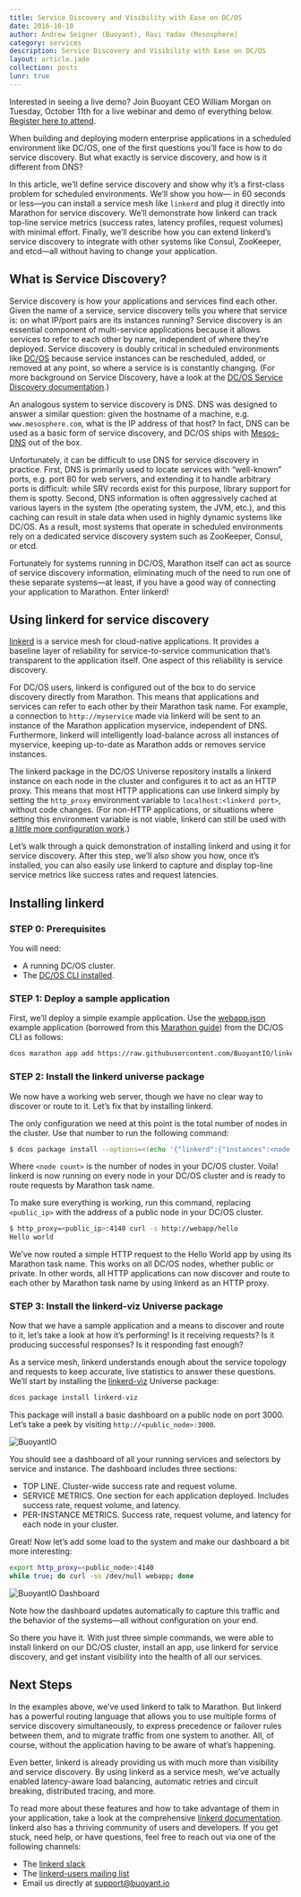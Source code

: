 ```yaml
---
title: Service Discovery and Visibility with Ease on DC/OS
date: 2016-10-10
author: Andrew Seigner (Buoyant), Ravi Yadav (Mesosphere)
category: services
description: Service Discovery and Visibility with Ease on DC/OS
layout: article.jade
collection: posts
lunr: true
---
```


Interested in seeing a live demo? Join Buoyant CEO William Morgan on Tuesday, October 11th for a live webinar and demo of everything below. [Register here to attend](http://bit.ly/2dLhnkg).

When building and deploying modern enterprise applications in a scheduled environment like DC/OS, one of the first questions you’ll face is how to do service discovery. But what exactly is service discovery, and how is it different from DNS?

In this article, we’ll define service discovery and show why it’s a first-class problem for scheduled environments. We’ll show you how— in 60 seconds or less—you can install a service mesh like `linkerd` and plug it directly into Marathon for service discovery. We’ll demonstrate how linkerd can track top-line service metrics (success rates, latency profiles, request volumes) with minimal effort. Finally, we’ll describe how you can extend linkerd’s service discovery to integrate with other systems like Consul, ZooKeeper, and etcd—all without having to change your application.

## What is Service Discovery?

Service discovery is how your applications and services find each other. Given the name of a service, service discovery tells you where that service is: on what IP/port pairs are its instances running? Service discovery is an essential component of multi-service applications because it allows services to refer to each other by name, independent of where they’re deployed. Service discovery is doubly critical in scheduled environments like [DC/OS](https://dcos.io) because service instances can be rescheduled, added, or removed at any point, so where a service is is constantly changing. (For more background on Service Discovery, have a look at the [DC/OS Service Discovery documentation](https://dcos.io/docs/1.8/usage/service-discovery/).)

An analogous system to service discovery is DNS. DNS was designed to answer a similar question: given the hostname of a machine, e.g. `www.mesosphere.com`, what is the IP address of that host? In fact, DNS can be used as a basic form of service discovery, and DC/OS ships with [Mesos-DNS](https://dcos.io/docs/1.8/usage/service-discovery/mesos-dns/) out of the box.

Unfortunately, it can be difficult to use DNS for service discovery in practice. First, DNS is primarily used to locate services with “well-known” ports, e.g. port 80 for web servers, and extending it to handle arbitrary ports is difficult: while SRV records exist for this purpose, library support for them is spotty. Second, DNS information is often aggressively cached at various layers in the system (the operating system, the JVM, etc.), and this caching can result in stale data when used in highly dynamic systems like DC/OS. As a result, most systems that operate in scheduled environments rely on a dedicated service discovery system such as ZooKeeper, Consul, or etcd.

Fortunately for systems running in DC/OS, Marathon itself can act as source of service discovery information, eliminating much of the need to run one of these separate systems—at least, if you have a good way of connecting your application to Marathon. Enter linkerd!

## Using linkerd for service discovery

[linkerd](https://linkerd.io/) is a service mesh for cloud-native applications. It provides a baseline layer of reliability for service-to-service communication that’s transparent to the application itself. One aspect of this reliability is service discovery.

For DC/OS users, linkerd is configured out of the box to do service discovery directly from Marathon. This means that applications and services can refer to each other by their Marathon task name. For example, a connection to `http://myservice` made via linkerd will be sent to an instance of the Marathon application myservice, independent of DNS. Furthermore, linkerd will intelligently load-balance across all instances of myservice, keeping up-to-date as Marathon adds or removes service instances.

The linkerd package in the DC/OS Universe repository installs a linkerd instance on each node in the cluster and configures it to act as an HTTP proxy. This means that most HTTP applications can use linkerd simply by setting the `http_proxy` environment variable to `localhost:<linkerd port>`, without code changes. (For non-HTTP applications, or situations where setting this environment variable is not viable, linkerd can still be used with [a little more configuration work](https://linkerd.io/config/0.8.1/linkerd/index.html).)

Let’s walk through a quick demonstration of installing linkerd and using it for service discovery. After this step, we’ll also show you how, once it’s installed, you can also easily use linkerd to capture and display top-line service metrics like success rates and request latencies.

## Installing linkerd

### STEP 0: Prerequisites
You will need:
- A running DC/OS cluster.
- The [DC/OS CLI installed](https://dcos.io/docs/1.8/usage/cli/install/).

### STEP 1: Deploy a sample application
First, we’ll deploy a simple example application. Use the [webapp.json](https://raw.githubusercontent.com/BuoyantIO/linkerd-examples/master/dcos/webapp.json) example application (borrowed from this [Marathon guide](https://mesosphere.github.io/marathon/docs/native-docker.html)) from the DC/OS CLI as follows:

```bash
dcos marathon app add https://raw.githubusercontent.com/BuoyantIO/linkerd-examples/master/dcos/webapp.json
```
### STEP 2: Install the linkerd universe package

We now have a working web server, though we have no clear way to discover or route to it. Let’s fix that by installing linkerd.

The only configuration we need at this point is the total number of nodes in the cluster. Use that number to run the following command:

```bash
$ dcos package install --options=<(echo '{"linkerd":{"instances":<node count>}}') linkerd
```

Where `<node count>` is the number of nodes in your DC/OS cluster. Voila! linkerd is now running on every node in your DC/OS cluster and is ready to route requests by Marathon task name.

To make sure everything is working, run this command, replacing `<public_ip>` with the address of a public node in your DC/OS cluster.

```bash
$ http_proxy=<public_ip>:4140 curl -s http://webapp/hello
Hello world
```

We’ve now routed a simple HTTP request to the Hello World app by using its Marathon task name. This works on all DC/OS nodes, whether public or private. In other words, all HTTP applications can now discover and route to each other by Marathon task name by using linkerd as an HTTP proxy.


### STEP 3: Install the linkerd-viz Universe package
Now that we have a sample application and a means to discover and route to it, let’s take a look at how it’s performing! Is it receiving requests? Is it producing successful responses? Is it responding fast enough?

As a service mesh, linkerd understands enough about the service topology and requests to keep accurate, live statistics to answer these questions. We’ll start by installing the [linkerd-viz](https://github.com/BuoyantIO/linkerd-viz) Universe package:

```bash
dcos package install linkerd-viz
```

This package will install a basic dashboard on a public node on port 3000. Let’s take a peek by visiting `http://<public_node>:3000`.

<img src="/assets/images/blog/2016-10-10_buoyant.png" alt="BuoyantIO"/>

You should see a dashboard of all your running services and selectors by service and instance. The dashboard includes three sections:
  * TOP LINE. Cluster-wide success rate and request volume.
  * SERVICE METRICS. One section for each application deployed. Includes success rate, request volume,  and latency.
  * PER-INSTANCE METRICS. Success rate, request volume, and latency for each node in your cluster.

Great! Now let’s add some load to the system and make our dashboard a bit more interesting:

```bash
export http_proxy=<public_node>:4140
while true; do curl -so /dev/null webapp; done
```

<img src="/assets/images/blog/2016-10-10-buoyant_dashboard.png" alt="BuoyantIO Dashboard"/>


Note how the dashboard updates automatically to capture this traffic and the behavior of the systems—all without configuration on your end.

So there you have it. With just three simple commands, we were able to install linkerd on our DC/OS cluster, install an app, use linkerd for service discovery, and get instant visibility into the health of all our services.

## Next Steps

In the examples above, we’ve used linkerd to talk to Marathon. But linkerd has a powerful routing language that allows you to use multiple forms of service discovery simultaneously, to express precedence or failover rules between them, and to migrate traffic from one system to another. All, of course, without the application having to be aware of what’s happening.

Even better, linkerd is already providing us with much more than visibility and service discovery. By using linkerd as a service mesh, we’ve actually enabled latency-aware load balancing, automatic retries and circuit breaking, distributed tracing, and more.

To read more about these features and how to take advantage of them in your application, take a look at the comprehensive [linkerd documentation](https://linkerd.io/documentation/).
linkerd also has a thriving community of users and developers. If you get stuck, need help, or have questions, feel free to reach out via one of the following channels:

  * The [linkerd slack](http://slack.linkerd.io)
  * The [linkerd-users mailing list](https://groups.google.com/forum/#!forum/linkerd-users)
  * Email us directly at support@buoyant.io
